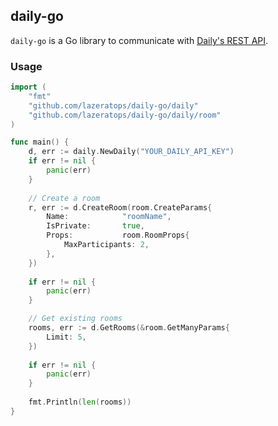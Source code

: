 ## daily-go

`daily-go` is a Go library to communicate with [Daily's REST API](https://docs.daily.co/reference/rest-api).


### Usage

```go
import (
    "fmt"
    "github.com/lazeratops/daily-go/daily"
    "github.com/lazeratops/daily-go/daily/room"
)

func main() {
    d, err := daily.NewDaily("YOUR_DAILY_API_KEY")
    if err != nil {
        panic(err)
    }
	
    // Create a room
    r, err := d.CreateRoom(room.CreateParams{
        Name:            "roomName",
        IsPrivate:       true,
        Props:           room.RoomProps{
            MaxParticipants: 2,
        },
    })
	
    if err != nil {
        panic(err)
    }

    // Get existing rooms
    rooms, err := d.GetRooms(&room.GetManyParams{
        Limit: 5,
    })
	
    if err != nil {
        panic(err)
    }
    
    fmt.Println(len(rooms))
}
```